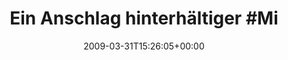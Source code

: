 ---
retweeted: false
source: <a href="http://twitter.com" rel="nofollow">Twitter Web Client</a>
entities:
  hashtags:
  - text: Microsoft
    indices:
    - '28'
    - '38'
  - text: these
    indices:
    - '126'
    - '132'
  - text: rp09
    indices:
    - '133'
    - '138'
  symbols: []
  user_mentions: []
  urls: []
display_text_range:
- '0'
- '138'
favorite_count: '0'
id_str: '1424930937'
truncated: false
retweet_count: '0'
id: '1424930937'
created_at: Tue Mar 31 15:26:05 +0000 2009
favorited: false
full_text: 'Ein Anschlag hinterhältiger #Microsoft-Terroristen auf die RE:PUBLICA
  könnte die deutsche Macuser-Rate um einiges dezimieren! #these #rp09'
lang: de
tags:
- Microsoft
- these
- rp09
- pesos:twitter
date: '2009-03-31T15:26:05+00:00'
src: https://twitter.com/bascht/status/1424930937
original_url: https://twitter.com/bascht/status/1424930937
type: twitter_tweet
text: 'Ein Anschlag hinterhältiger #Microsoft-Terroristen auf die RE:PUBLICA könnte
  die deutsche Macuser-Rate um einiges dezimieren! #these #rp09'
title: 'Ein Anschlag hinterhältiger #Mi'

---